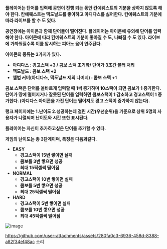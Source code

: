 **플레이어는 단어를 입력해 공연이 진행 되는 동안 칸예웨스트의 기분을 상하지 않도록 해야 한다. 칸예웨스트는 맥도날드를 좋아하고 아디다스를 싫어한다. 칸예웨스트의 기분에 따라 라이브를 할 수 도 있다.**

**공연장에는 아이콘과 함께 단어들이 떨어진다. 플레이어는 아이콘에 유의해 단어를 입력해야 한다. 아이콘에 따라 칸예웨스트의 기분이 좋아질 수 도, 나빠질 수 도 있다. 라이브에 가까워질수록 이를 암시하는 피아노 음이 연주된다.**

**아이콘의 종류는 3가지가 있다.**

- **아디다스 : 경고스택 +3 / 콤보 스택 초기화/ 단어가 3초간 블러 처리**
- **맥도날드 : 콤보 스택 +2**
- **앨범 커버(아디다스, 맥도날드 제외 나머지) : 콤보 스택 +1**

**콤보 스택은 단어를 올바르게 입력할 때 1씩 증가하며 10스택이 되면 콤보가 1 증가한다. 단어가 땅에 떨어지거나 잘못된 단어를 입력하면 콤보스택이 1 감소하고 경고스택이 1 증가한다. (아디다스 아이콘을 가진 단어는 떨어져도 경고 스택이 증가하지 않는다).** 

**랭크 페이지에는 1.난이도 2.성공하는데 걸린 시간(우선순위)을 기준으로 상위 5명의 사용자가 나열되며 난이도와 시간 또한 표시된다.** 

**플레이어는 자신이 추가하고싶은 단어를 추가할 수 있다.**

**게임의 난이도는 총 3단계이며, 특징은 다음과같다.**

- **EASY**
    - **경고스택이 15번 쌓이면 실패**
    - **콤보를 3번 쌓으면 성공**
    - **최대 15픽셀씩 떨어짐**
- **NORMAL**
    - **경고스택이 10번 쌓이면 실패**
    - **콤보를 5번 쌓으면 성공**
    - **최대 25픽셀씩 떨어짐**
- **HARD**
    - **경고스택이 5번 쌓이면 실패**
    - **콤보를 10번 쌓으면 성공**
    - **최대 45픽셀씩 떨어짐**


![image](https://github.com/user-attachments/assets/34f24757-70e3-4cd1-bb03-33a20d7a9beb)

https://github.com/user-attachments/assets/280fa0c3-6936-458d-8388-a82f34ef48ac
소리

